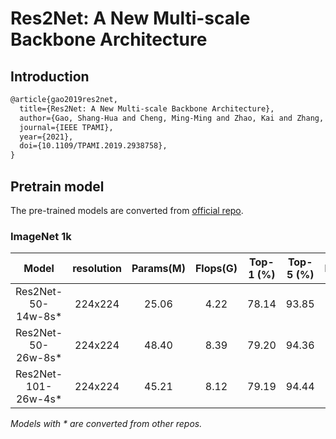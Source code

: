 # Res2Net: A New Multi-scale Backbone Architecture
<!-- {Res2Net} -->

## Introduction

<!-- [ALGORITHM] -->

```latex
@article{gao2019res2net,
  title={Res2Net: A New Multi-scale Backbone Architecture},
  author={Gao, Shang-Hua and Cheng, Ming-Ming and Zhao, Kai and Zhang, Xin-Yu and Yang, Ming-Hsuan and Torr, Philip},
  journal={IEEE TPAMI},
  year={2021},
  doi={10.1109/TPAMI.2019.2938758},
}
```

## Pretrain model

The pre-trained models are converted from [official repo](https://github.com/Res2Net/Res2Net-PretrainedModels).

### ImageNet 1k

|        Model          | resolution  | Params(M) |  Flops(G) | Top-1 (%) | Top-5 (%) | Download |
|:---------------------:|:-----------:|:---------:|:---------:|:---------:|:---------:|:--------:|
|  Res2Net-50-14w-8s\*  |   224x224   |   25.06   |    4.22   |   78.14   |   93.85   | [model](https://download.openmmlab.com/mmclassification/v0/res2net/res2net50-w14-s8_3rdparty_8xb32_in1k_20210927-bc967bf1.pth)|
|  Res2Net-50-26w-8s\*  |   224x224   |   48.40   |    8.39   |   79.20   |   94.36   | [model](https://download.openmmlab.com/mmclassification/v0/res2net/res2net50-w26-s8_3rdparty_8xb32_in1k_20210927-f547a94b.pth)|
|  Res2Net-101-26w-4s\* |   224x224   |   45.21   |    8.12   |   79.19   |   94.44   | [model](https://download.openmmlab.com/mmclassification/v0/res2net/res2net101-w26-s4_3rdparty_8xb32_in1k_20210927-870b6c36.pth)|

*Models with \* are converted from other repos.*
